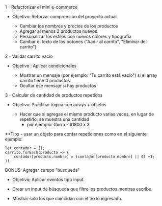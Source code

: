 1 - Refactorizar el mini e-commerce

- Objetivo: Reforzar comprensión del proyecto actual

    - Cambiar los nombres y precios de los productos
    - Agregar al menos 2 productos nuevos.
    - Personalizar los estilos con nuevos colores y tipografía
    - Cambar el texto de los botones ("Aadir al carrito", "Eliminar del carrito")

2 - Validar carrito vacío
- Objetivo : Aplicar condicionales

    - Mostrar un mensaje (por ejemplo: "Tu carrito está vacío") si el array carrito tiene 0 productos
    - Ocultar ese mensaje si hay productos

3 - Calcular de cantidad de productos repetidos

- Objetivo: Practicar lógica con arrays + objetos

    - Hacer que si agregas el mismo producto varias veces, en lugar de repetirlo, se muestra una cantidad
        - por ejemplo: Gorra - $1800 x 3

**Tips
    - usar un objeto para contar repeticiones como en el siguiente ejemplo:

    let contador = {};
    carrito.forEach(producto => {
        contador[producto.nombre] = (contador[producto.nombre] || 0) +1;
    })


BONUS: Agregar campo "busqueda"
- Objetivo: Aplicar eventos tipo input.

- Crear un input de búsqueda que filtre los productos mentras escribe.
- Mostrar solo los que coincidan con el texto ingresado.